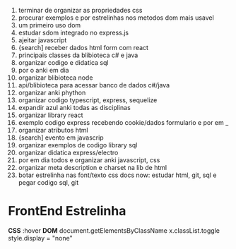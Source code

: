 1. terminar de organizar as propriedades css
2. procurar exemplos e por estrelinhas nos metodos dom mais usavel
3. um primeiro uso dom
4. estudar sdom integrado no express.js
5. ajeitar javascript
6. {search] receber dados html form com react
8. principais classes da blibioteca c# e java
9. organizar codigo e didatica sql
10. por o anki em dia
11. organizar blibioteca node
12. api/blibioteca para acessar banco de dados c#/java
13. organizar anki phython
14. organizar codigo typescript, express, sequelize
15. expandir azul anki todas as disciplinas
16. organizar library react
17. exemplo codigo express recebendo cookie/dados formulario e por em _
18. organizar atributos html
19. {search] evento em javascrip
20. organizar exemplos de codigo library sql
21. organizar didatica express/electro
22. por em dia todos e organizar anki javascript, css
23. organizar meta description e charset na lib de html
24. botar estrelinha nas font/texto css docs
now: estudar html, git, sql e pegar codigo sql, git

# FrontEnd Estrelinha
**CSS**
:hover
**DOM**
document.getElementsByClassName
x.classList.toggle
style.display = "none"
